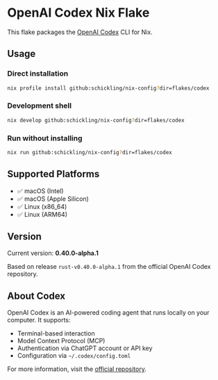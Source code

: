 # OpenAI Codex Nix Flake

This flake packages the [OpenAI Codex](https://github.com/openai/codex) CLI for Nix.

## Usage

### Direct installation

```bash
nix profile install github:schickling/nix-config?dir=flakes/codex
```

### Development shell

```bash
nix develop github:schickling/nix-config?dir=flakes/codex
```

### Run without installing

```bash
nix run github:schickling/nix-config?dir=flakes/codex
```

## Supported Platforms

- ✅ macOS (Intel)
- ✅ macOS (Apple Silicon)
- ✅ Linux (x86_64)
- ✅ Linux (ARM64)

## Version

Current version: **0.40.0-alpha.1**

Based on release `rust-v0.40.0-alpha.1` from the official OpenAI Codex repository.

## About Codex

OpenAI Codex is an AI-powered coding agent that runs locally on your computer. It supports:

- Terminal-based interaction
- Model Context Protocol (MCP)
- Authentication via ChatGPT account or API key
- Configuration via `~/.codex/config.toml`

For more information, visit the [official repository](https://github.com/openai/codex).
